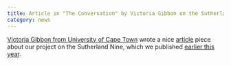 ```yaml
---
title: Article in "The Conversation" by Victoria Gibbon on the Sutherland project
category: news
---
```


[Victoria Gibbon from University of Cape Town](https://health.uct.ac.za/anatomybioanth/contacts/victoria-gibbon) wrote a nice [article](https://theconversation.com/san-and-khoe-skeletons-how-a-south-african-university-sought-to-restore-dignity-and-redress-the-past-207551) piece about our project on the Sutherland Nine, which we published [earlier this year](/pub/Gibbon2023-in.html).


<!--more-->